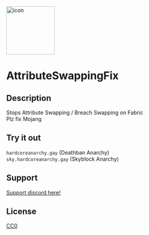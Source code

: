<img width="128" height="128" alt="icon" src="https://github.com/user-attachments/assets/0188703e-622f-4967-b1b4-b02bccc2f3d3" />

# AttributeSwappingFix

## Description

Stops Attribute Swapping / Breach Swapping on Fabric   
Plz fix Mojang

## Try it out
`hardcoreanarchy.gay`   (Deathban Anarchy)  
`sky.hardcoreanarchy.gay`   (Skyblock Anarchy)  

## Support

[Support discord here!]( https://discord.gg/3tP3Tqu983)

## License

[CC0](https://creativecommons.org/public-domain/cc0/)
